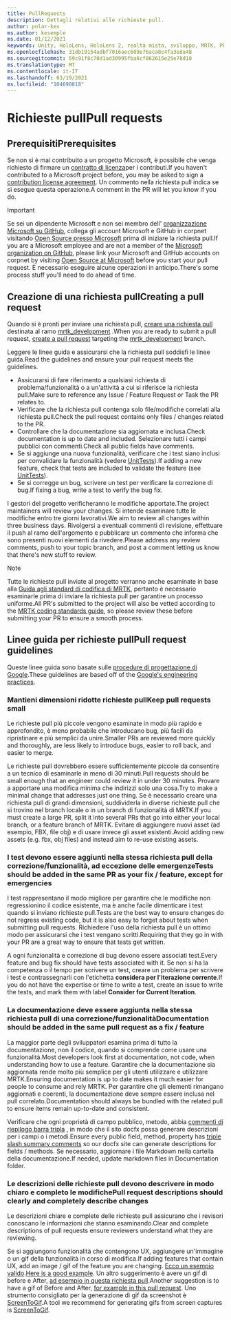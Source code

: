 ```yaml
---
title: PullRequests
description: Dettagli relativi alle richieste pull.
author: polar-kev
ms.author: kesemple
ms.date: 01/12/2021
keywords: Unity, HoloLens, HoloLens 2, realtà mista, sviluppo, MRTK, PR,
ms.openlocfilehash: 31db19154adbf7016aec609e7baca8c4fa3eda48
ms.sourcegitcommit: 59c91f8c70d1ad30995fba6cf862615e25e78d10
ms.translationtype: MT
ms.contentlocale: it-IT
ms.lasthandoff: 03/19/2021
ms.locfileid: "104690818"
---
```

# <a name="pull-requests"></a><span data-ttu-id="eb53d-104">Richieste pull</span><span class="sxs-lookup"><span data-stu-id="eb53d-104">Pull requests</span></span>

## <a name="prerequisites"></a><span data-ttu-id="eb53d-105">Prerequisiti</span><span class="sxs-lookup"><span data-stu-id="eb53d-105">Prerequisites</span></span>

<span data-ttu-id="eb53d-106">Se non si è mai contribuito a un progetto Microsoft, è possibile che venga richiesto di firmare un [contratto di licenza](https://cla.microsoft.com/)per i contributi.</span><span class="sxs-lookup"><span data-stu-id="eb53d-106">If you haven't contributed to a Microsoft project before, you may be asked to sign a [contribution license agreement](https://cla.microsoft.com/).</span></span>
<span data-ttu-id="eb53d-107">Un commento nella richiesta pull indica se si esegue questa operazione.</span><span class="sxs-lookup"><span data-stu-id="eb53d-107">A comment in the PR will let you know if you do.</span></span>

> [!IMPORTANT]
> <span data-ttu-id="eb53d-108">Se sei un dipendente Microsoft e non sei membro dell' [organizzazione Microsoft su GitHub](https://github.com/Microsoft), collega gli account Microsoft e GitHub in corpnet visitando [Open Source presso Microsoft](https://opensource.microsoft.com/) prima di iniziare la richiesta pull.</span><span class="sxs-lookup"><span data-stu-id="eb53d-108">If you are a Microsoft employee and are not a member of the [Microsoft organization on GitHub](https://github.com/Microsoft), please link your Microsoft and GitHub accounts on corpnet by visiting [Open Source at Microsoft](https://opensource.microsoft.com/) before you start your pull request.</span></span> <span data-ttu-id="eb53d-109">È necessario eseguire alcune operazioni in anticipo.</span><span class="sxs-lookup"><span data-stu-id="eb53d-109">There's some process stuff you'll need to do ahead of time.</span></span>

## <a name="creating-a-pull-request"></a><span data-ttu-id="eb53d-110">Creazione di una richiesta pull</span><span class="sxs-lookup"><span data-stu-id="eb53d-110">Creating a pull request</span></span>

<span data-ttu-id="eb53d-111">Quando si è pronti per inviare una richiesta pull, [creare una richiesta pull](https://github.com/microsoft/MixedRealityToolkit-Unity/compare/mrtk_development...mrtk_development?expand=1) destinata al ramo [mrtk_development](https://github.com/microsoft/mixedrealitytoolkit-unity/tree/mrtk_development) .</span><span class="sxs-lookup"><span data-stu-id="eb53d-111">When you are ready to submit a pull request, [create a pull request](https://github.com/microsoft/MixedRealityToolkit-Unity/compare/mrtk_development...mrtk_development?expand=1) targeting the [mrtk_development](https://github.com/microsoft/mixedrealitytoolkit-unity/tree/mrtk_development) branch.</span></span>

<span data-ttu-id="eb53d-112">Leggere le linee guida e assicurarsi che la richiesta pull soddisfi le linee guida.</span><span class="sxs-lookup"><span data-stu-id="eb53d-112">Read the guidelines and ensure your pull request meets the guidelines.</span></span>

* <span data-ttu-id="eb53d-113">Assicurarsi di fare riferimento a qualsiasi richiesta di problema/funzionalità o a un'attività a cui si riferisce la richiesta pull.</span><span class="sxs-lookup"><span data-stu-id="eb53d-113">Make sure to reference any Issue / Feature Request or Task the PR relates to.</span></span>
* <span data-ttu-id="eb53d-114">Verificare che la richiesta pull contenga solo file/modifiche correlati alla richiesta pull.</span><span class="sxs-lookup"><span data-stu-id="eb53d-114">Check the pull request contains only files / changes related to the PR.</span></span>
* <span data-ttu-id="eb53d-115">Controllare che la documentazione sia aggiornata e inclusa.</span><span class="sxs-lookup"><span data-stu-id="eb53d-115">Check documentation is up to date and included.</span></span> <span data-ttu-id="eb53d-116">Selezionare tutti i campi pubblici con commenti.</span><span class="sxs-lookup"><span data-stu-id="eb53d-116">Check all public fields have comments.</span></span>
* <span data-ttu-id="eb53d-117">Se si aggiunge una nuova funzionalità, verificare che i test siano inclusi per convalidare la funzionalità (vedere [UnitTests](UnitTests.md)).</span><span class="sxs-lookup"><span data-stu-id="eb53d-117">If adding a new feature, check that tests are included to validate the feature (see [UnitTests](UnitTests.md)).</span></span>
* <span data-ttu-id="eb53d-118">Se si corregge un bug, scrivere un test per verificare la correzione di bug.</span><span class="sxs-lookup"><span data-stu-id="eb53d-118">If fixing a bug, write a test to verify the bug fix.</span></span>

<span data-ttu-id="eb53d-119">I gestori del progetto verificheranno le modifiche apportate.</span><span class="sxs-lookup"><span data-stu-id="eb53d-119">The project maintainers will review your changes.</span></span> <span data-ttu-id="eb53d-120">Si intende esaminare tutte le modifiche entro tre giorni lavorativi.</span><span class="sxs-lookup"><span data-stu-id="eb53d-120">We aim to review all changes within three business days.</span></span> <span data-ttu-id="eb53d-121">Rivolgersi a eventuali commenti di revisione, effettuare il push al ramo dell'argomento e pubblicare un commento che informa che sono presenti nuovi elementi da rivedere.</span><span class="sxs-lookup"><span data-stu-id="eb53d-121">Please address any review comments, push to your topic branch, and post a comment letting us know that there's new stuff to review.</span></span>

> [!NOTE]
> <span data-ttu-id="eb53d-122">Tutte le richieste pull inviate al progetto verranno anche esaminate in base alla [Guida agli standard di codifica di MRTK](CodingGuidelines.md), pertanto è necessario esaminarle prima di inviare la richiesta pull per garantire un processo uniforme.</span><span class="sxs-lookup"><span data-stu-id="eb53d-122">All PR's submitted to the project will also be vetted according to the [MRTK coding standards guide](CodingGuidelines.md), so please review these before submitting your PR to ensure a smooth process.</span></span>

## <a name="pull-request-guidelines"></a><span data-ttu-id="eb53d-123">Linee guida per richieste pull</span><span class="sxs-lookup"><span data-stu-id="eb53d-123">Pull request guidelines</span></span>

<span data-ttu-id="eb53d-124">Queste linee guida sono basate sulle [procedure di progettazione di Google](https://google.github.io/eng-practices/review/developer/small-cls.html).</span><span class="sxs-lookup"><span data-stu-id="eb53d-124">These guidelines are based off of the [Google's engineering practices](https://google.github.io/eng-practices/review/developer/small-cls.html).</span></span>

### <a name="keep-pull-requests-small"></a><span data-ttu-id="eb53d-125">Mantieni dimensioni ridotte richieste pull</span><span class="sxs-lookup"><span data-stu-id="eb53d-125">Keep pull requests small</span></span>

<span data-ttu-id="eb53d-126">Le richieste pull più piccole vengono esaminate in modo più rapido e approfondito, è meno probabile che introducano bug, più facili da ripristinare e più semplici da unire.</span><span class="sxs-lookup"><span data-stu-id="eb53d-126">Smaller PRs are reviewed more quickly and thoroughly, are less likely to introduce bugs, easier to roll back, and easier to merge.</span></span>

<span data-ttu-id="eb53d-127">Le richieste pull dovrebbero essere sufficientemente piccole da consentire a un tecnico di esaminarle in meno di 30 minuti.</span><span class="sxs-lookup"><span data-stu-id="eb53d-127">Pull requests should be small enough that an engineer could review it in under 30 minutes.</span></span> <span data-ttu-id="eb53d-128">Provare a apportare una modifica minima che indirizzi solo una cosa.</span><span class="sxs-lookup"><span data-stu-id="eb53d-128">Try to make a minimal change that addresses just one thing.</span></span> <span data-ttu-id="eb53d-129">Se è necessario creare una richiesta pull di grandi dimensioni, suddividerla in diverse richieste pull che si trovino nel branch locale o in un branch di funzionalità di MRTK.</span><span class="sxs-lookup"><span data-stu-id="eb53d-129">If you must create a large PR, split it into several PRs that go into either your local branch, or a feature branch of MRTK.</span></span> <span data-ttu-id="eb53d-130">Evitare di aggiungere nuovi asset (ad esempio, FBX, file obj) e di usare invece gli asset esistenti.</span><span class="sxs-lookup"><span data-stu-id="eb53d-130">Avoid adding new assets (e.g. fbx, obj files) and instead aim to re-use existing assets.</span></span>

### <a name="tests-should-be-added-in-the-same-pr-as-your-fix--feature-except-for-emergencies"></a><span data-ttu-id="eb53d-131">I test devono essere aggiunti nella stessa richiesta pull della correzione/funzionalità, ad eccezione delle emergenze</span><span class="sxs-lookup"><span data-stu-id="eb53d-131">Tests should be added in the same PR as your fix / feature, except for emergencies</span></span>

<span data-ttu-id="eb53d-132">I test rappresentano il modo migliore per garantire che le modifiche non regressionino il codice esistente, ma è anche facile dimenticare i test quando si inviano richieste pull.</span><span class="sxs-lookup"><span data-stu-id="eb53d-132">Tests are the best way to ensure changes do not regress existing code, but it is also easy to forget about tests when submitting pull requests.</span></span> <span data-ttu-id="eb53d-133">Richiedere l'uso della richiesta pull è un ottimo modo per assicurarsi che i test vengano scritti.</span><span class="sxs-lookup"><span data-stu-id="eb53d-133">Requiring that they go in with your PR are a great way to ensure that tests get written.</span></span>

<span data-ttu-id="eb53d-134">A ogni funzionalità e correzione di bug devono essere associati test.</span><span class="sxs-lookup"><span data-stu-id="eb53d-134">Every feature and bug fix should have tests associated with it.</span></span> <span data-ttu-id="eb53d-135">Se non si ha la competenza o il tempo per scrivere un test, creare un problema per scrivere i test e contrassegnarli con l'etichetta **considera per l'iterazione corrente**.</span><span class="sxs-lookup"><span data-stu-id="eb53d-135">If you do not have the expertise or time to write a test, create an issue to write the tests, and mark them with label **Consider for Current Iteration**.</span></span>

### <a name="documentation-should-be-added-in-the-same-pull-request-as-a-fix--feature"></a><span data-ttu-id="eb53d-136">La documentazione deve essere aggiunta nella stessa richiesta pull di una correzione/funzionalità</span><span class="sxs-lookup"><span data-stu-id="eb53d-136">Documentation should be added in the same pull request as a fix / feature</span></span>

<span data-ttu-id="eb53d-137">La maggior parte degli sviluppatori esamina prima di tutto la documentazione, non il codice, quando si comprende come usare una funzionalità.</span><span class="sxs-lookup"><span data-stu-id="eb53d-137">Most developers look first at documentation, not code, when understanding how to use a feature.</span></span> <span data-ttu-id="eb53d-138">Garantire che la documentazione sia aggiornata rende molto più semplice per gli utenti utilizzare e utilizzare MRTK.</span><span class="sxs-lookup"><span data-stu-id="eb53d-138">Ensuring documentation is up to date makes it much easier for people to consume and rely MRTK.</span></span>  <span data-ttu-id="eb53d-139">Per garantire che gli elementi rimangano aggiornati e coerenti, la documentazione deve sempre essere inclusa nel pull correlato.</span><span class="sxs-lookup"><span data-stu-id="eb53d-139">Documentation should always be bundled with the related pull to ensure items remain up-to-date and consistent.</span></span>

<span data-ttu-id="eb53d-140">Verificare che ogni proprietà di campo pubblico, metodo, abbia [commenti di riepilogo barra tripla](https://dotnet.github.io/docfx/spec/triple_slash_comments_spec.html) , in modo che il sito docfx possa generare descrizioni per i campi o i metodi.</span><span class="sxs-lookup"><span data-stu-id="eb53d-140">Ensure every public field, method, property has [triple slash summary comments](https://dotnet.github.io/docfx/spec/triple_slash_comments_spec.html) so our docfx site can generate descriptions for fields / methods.</span></span> <span data-ttu-id="eb53d-141">Se necessario, aggiornare i file Markdown nella cartella della documentazione.</span><span class="sxs-lookup"><span data-stu-id="eb53d-141">If needed, update markdown files in Documentation folder.</span></span>

### <a name="pull-request-descriptions-should-clearly-and-completely-describe-changes"></a><span data-ttu-id="eb53d-142">Le descrizioni delle richieste pull devono descrivere in modo chiaro e completo le modifiche</span><span class="sxs-lookup"><span data-stu-id="eb53d-142">Pull request descriptions should clearly and completely describe changes</span></span>

<span data-ttu-id="eb53d-143">Le descrizioni chiare e complete delle richieste pull assicurano che i revisori conoscano le informazioni che stanno esaminando.</span><span class="sxs-lookup"><span data-stu-id="eb53d-143">Clear and complete descriptions of pull requests ensure reviewers understand what they are reviewing.</span></span>

<span data-ttu-id="eb53d-144">Se si aggiungono funzionalità che contengono UX, aggiungere un'immagine o un gif della funzionalità in corso di modifica.</span><span class="sxs-lookup"><span data-stu-id="eb53d-144">If adding features that contain UX, add an image / gif of the feature you are changing.</span></span> <span data-ttu-id="eb53d-145">[Ecco un esempio valido](https://github.com/microsoft/MixedRealityToolkit-Unity/pull/4532).</span><span class="sxs-lookup"><span data-stu-id="eb53d-145">[Here is a good example](https://github.com/microsoft/MixedRealityToolkit-Unity/pull/4532).</span></span> <span data-ttu-id="eb53d-146">Un altro suggerimento è avere un gif di before e After, [ad esempio in questa richiesta pull](https://github.com/microsoft/MixedRealityToolkit-Unity/pull/5896).</span><span class="sxs-lookup"><span data-stu-id="eb53d-146">Another suggestion is to have a gif of Before and After, [for example in this pull request](https://github.com/microsoft/MixedRealityToolkit-Unity/pull/5896).</span></span> <span data-ttu-id="eb53d-147">Uno strumento consigliato per la generazione di gif da screenshot è [ScreenToGif](https://www.screentogif.com/).</span><span class="sxs-lookup"><span data-stu-id="eb53d-147">A tool we recommend for generating gifs from screen captures is [ScreenToGif](https://www.screentogif.com/).</span></span>
